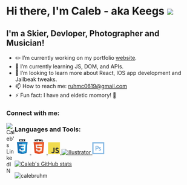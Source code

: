 # Hi there, I'm Caleb - aka Keegs <img src="https://media.giphy.com/media/hvRJCLFzcasrR4ia7z/giphy.gif" width="30px">

## I'm a Skier, Devloper, Photographer and Musician!
- :pencil2: I’m currently working on  my portfolio [website].
- :briefcase: I’m currently learning JS, DOM, and APIs.
- :school: I’m looking to learn more about React, IOS app development and Jailbeak tweaks.
- 📫 How to reach me: ruhmc0619@gmail.com
- ⚡ Fun fact: I have and eidetic momory! :brain:

<h3 align="left">Connect with me:</h3>
<p align="left">
<a href="https://www.linkedin.com/in/caleb-ruhm-329450192/">
  <img align="left" alt="Caleb's LinkedIN" width="22px" src="" />
</a>
</p>

<h3 align="left">Languages and Tools:</h3>
<p align="left"> 
  <a href="https://www.w3schools.com/css/" target="_blank" rel="noreferrer"> 
    <img src="https://raw.githubusercontent.com/devicons/devicon/master/icons/css3/css3-original-wordmark.svg" alt="css3" width="40" height="40"/> </a> 
  <a href="https://www.w3.org/html/" target="_blank" rel="noreferrer">
    <img src="https://raw.githubusercontent.com/devicons/devicon/master/icons/html5/html5-original-wordmark.svg" alt="html5" width="40" height="40"/> </a>
  <a href="https://developer.mozilla.org/en-US/docs/Web/JavaScript" target="_blank" rel="noreferrer"> 
    <img src="https://raw.githubusercontent.com/devicons/devicon/master/icons/javascript/javascript-original.svg" alt="javascript" width="32" height="32"/> </a> 
  <a href="https://www.adobe.com/in/products/illustrator.html" target="_blank" rel="noreferrer"> 
    <img src="https://www.vectorlogo.zone/logos/adobe_illustrator/adobe_illustrator-icon.svg" alt="illustrator" width="32" height="32"/> </a> 
  <a href="https://www.photoshop.com/en" target="_blank" rel="noreferrer"> 
    <img src="https://raw.githubusercontent.com/devicons/devicon/master/icons/photoshop/photoshop-line.svg" alt="photoshop" width="32" height="32"/> </a> 
</p>

[![Caleb's GitHub stats](https://github-readme-stats.vercel.app/api?username=calebruhm&theme=tokyonight&show_icons=true)](https://github.com/anuraghazra/github-readme-stats)


<p align="left"> <img src="https://komarev.com/ghpvc/?username=calebruhm&label=Profile%20views&color=bb9af7&style=flat" alt="calebruhm" /> </p>

[Website]: https://www.calebruhm.com
